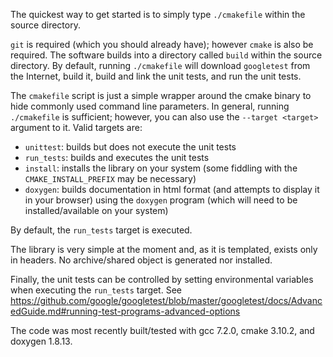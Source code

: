 The quickest way to get started is to simply type `./cmakefile` within the source directory.

`git` is required (which you should already have); however `cmake` is also be required. The
software builds into a directory called `build` within the source directory. By default, running
`./cmakefile` will download `googletest` from the Internet, build it, build and link the unit
tests, and run the unit tests.

The `cmakefile` script is just a simple wrapper around the cmake binary to hide commonly used
command line parameters. In general, running `./cmakefile` is sufficient; however, you can
also use the `--target <target>` argument to it. Valid targets are:

* `unittest`: builds but does not execute the unit tests
* `run_tests`: builds and executes the unit tests
* `install`: installs the library on your system (some fiddling with the `CMAKE_INSTALL_PREFIX`
             may be necessary)
* `doxygen`: builds documentation in html format (and attempts to display it in your browser)
             using the `doxygen` program (which will need to be installed/available on your
             system)

By default, the `run_tests` target is executed.

The library is very simple at the moment and, as it is templated, exists only in headers. No
archive/shared object is generated nor installed.

Finally, the unit tests can be controlled by setting environmental variables when executing the
`run_tests` target. See https://github.com/google/googletest/blob/master/googletest/docs/AdvancedGuide.md#running-test-programs-advanced-options

The code was most recently built/tested with gcc 7.2.0, cmake 3.10.2, and doxygen 1.8.13.
